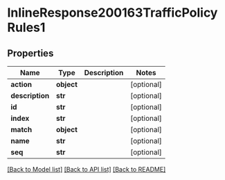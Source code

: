 # InlineResponse200163TrafficPolicyRules1

## Properties
Name | Type | Description | Notes
------------ | ------------- | ------------- | -------------
**action** | **object** |  | [optional] 
**description** | **str** |  | [optional] 
**id** | **str** |  | [optional] 
**index** | **str** |  | [optional] 
**match** | **object** |  | [optional] 
**name** | **str** |  | [optional] 
**seq** | **str** |  | [optional] 

[[Back to Model list]](../README.md#documentation-for-models) [[Back to API list]](../README.md#documentation-for-api-endpoints) [[Back to README]](../README.md)

